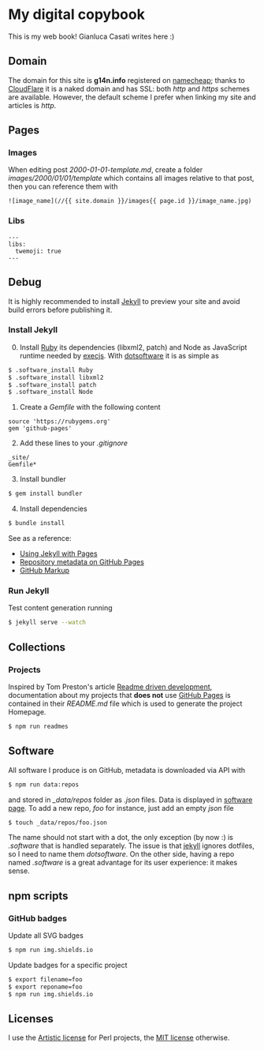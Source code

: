 
# My digital copybook

This is my web book! Gianluca Casati writes here :)

## Domain

The domain for this site is **g14n.info** registered on [namecheap](https://www.namecheap.com);
thanks to [CloudFlare](https://www.cloudflare.com/) it is a naked domain and has SSL: both *http* and *https* schemes are available.
However, the default scheme I prefer when linking my site and articles is *http*.

## Pages

### Images

When editing post *2000-01-01-template.md*, create a folder *images/2000/01/01/template*
which contains all images relative to that post, then you can reference them with

```
![image_name](//{{ site.domain }}/images{{ page.id }}/image_name.jpg)
```

### Libs

```
---
libs:
  twemoji: true
---
```

## Debug

It is highly recommended to install [Jekyll][3] to preview your site and avoid build errors before publishing it.

### Install Jekyll

0. Install [Ruby](https://www.ruby-lang.org) its dependencies (libxml2, patch) and Node as JavaScript runtime needed by [execjs](https://github.com/rails/execjs).
With [dotsoftware](http://g14n.info/dotsoftware/) it is as simple as

```bash
$ .software_install Ruby
$ .software_install libxml2
$ .software_install patch
$ .software_install Node
```

1. Create a *Gemfile* with the following content

```
source 'https://rubygems.org'
gem 'github-pages'
```

2. Add these lines to your *.gitignore*

```
_site/
Gemfile*
```

3. Install bundler

```bash
$ gem install bundler
```

4. Install dependencies

```bash
$ bundle install
```

See as a reference:
* [Using Jekyll with Pages](https://help.github.com/articles/using-jekyll-with-pages)
* [Repository metadata on GitHub Pages](https://help.github.com/articles/repository-metadata-on-github-pages/)
* [GitHub Markup](https://github.com/github/markup)

### Run Jekyll

Test content generation running

```bash
$ jekyll serve --watch
```

## Collections

### Projects

Inspired by Tom Preston's article [Readme driven development](http://tom.preston-werner.com/2010/08/23/readme-driven-development.html),
documentation about my projects that **does not** use [GitHub Pages][4] is contained in their *README.md* file which is used to generate the project Homepage.

```bash
$ npm run readmes
```

## Software

All software I produce is on GitHub, metadata is downloaded via API with

```bash
$ npm run data:repos
```

and stored in *_data/repos* folder as *.json* files. Data is displayed in [software page](http://g14n.info/software).
To add a new repo, *foo* for instance, just add an empty *json* file

```bash
$ touch _data/repos/foo.json
```

The name should not start with a dot, the only exception (by now :) is *.software* that is handled separately. The issue is that [jekyll][3] ignores dotfiles, so I need to name them *dotsoftware*. On the other side, having a repo named *.software* is a great advantage for its user experience: it makes sense.

## npm scripts

### GitHub badges

Update all SVG badges

```bash
$ npm run img.shields.io
```

Update badges for a specific project

```bash
$ export filename=foo
$ export reponame=foo
$ npm run img.shields.io
```

## Licenses

I use the [Artistic license](http://g14n.info/artistic-license) for Perl projects, the [MIT license](http://g14n.info/mit-license) otherwise.

  [2]: http://kramdown.gettalong.com "kramdown"
  [3]: http://jekyllrb.com "Jekyll"
  [4]: https://pages.github.com "GitHub Pages"

